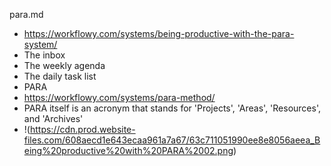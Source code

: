 para.md

- https://workflowy.com/systems/being-productive-with-the-para-system/
- The inbox
- The weekly agenda
- The daily task list
- PARA
- https://workflowy.com/systems/para-method/
- PARA itself is an acronym that stands for 'Projects', 'Areas', 'Resources', and 'Archives'
- !(https://cdn.prod.website-files.com/608aecd1e643ecaa961a7a67/63c711051990ee8e8056aeea_Being%20productive%20with%20PARA%2002.png)
